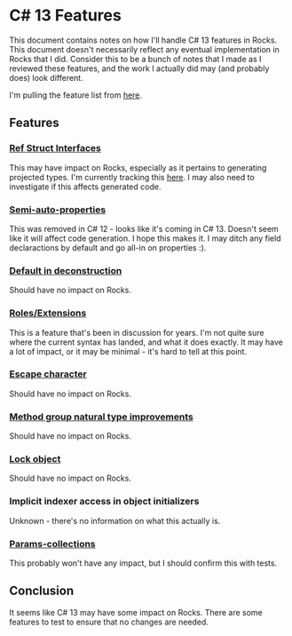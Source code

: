 # C# 13 Features

This document contains notes on how I'll handle C# 13 features in Rocks. This document doesn't necessarily reflect any eventual implementation in Rocks that I did. Consider this to be a bunch of notes that I made as I reviewed these features, and the work I actually did may (and probably does) look different.

I'm pulling the feature list from [here](https://github.com/dotnet/roslyn/blob/main/docs/Language%20Feature%20Status.md#c-next).

## Features

### [Ref Struct Interfaces](https://github.com/dotnet/csharplang/issues/7608)

This may have impact on Rocks, especially as it pertains to generating projected types. I'm currently tracking this [here](https://github.com/JasonBock/Rocks/issues/170). I may also need to investigate if this affects generated code.

### [Semi-auto-properties](https://github.com/dotnet/csharplang/issues/140)

This was removed in C# 12 - looks like it's coming in C# 13. Doesn't seem like it will affect code generation. I hope this makes it. I may ditch any field declaractions by default and go all-in on properties :).

### [Default in deconstruction](https://github.com/dotnet/roslyn/pull/25562)

Should have no impact on Rocks.

### [Roles/Extensions](https://github.com/dotnet/csharplang/issues/5497)

This is a feature that's been in discussion for years. I'm not quite sure where the current syntax has landed, and what it does exactly. It may have a lot of impact, or it may be minimal - it's hard to tell at this point.

### [Escape character](https://github.com/dotnet/csharplang/issues/7400)

Should have no impact on Rocks.

### [Method group natural type improvements](https://github.com/dotnet/csharplang/blob/main/proposals/method-group-natural-type-improvements.md)

Should have no impact on Rocks.

### [Lock object](https://github.com/dotnet/csharplang/issues/7104)

Should have no impact on Rocks.

### Implicit indexer access in object initializers

Unknown - there's no information on what this actually is.

### [Params-collections](https://github.com/dotnet/csharplang/issues/7700)

This probably won't have any impact, but I should confirm this with tests.

## Conclusion

It seems like C# 13 may have some impact on Rocks. There are some features to test to ensure that no changes are needed.